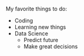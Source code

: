 My favorite things to do:
* Coding
* Learning new things
* Data Science
  * Predict future
  * Make great decisions
